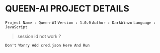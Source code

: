 # QUEEN-AI PROJECT DETAILS

`
Project Name : Queen-AI
`
`
Version : 1.0.0
`
`
Author : DarkWinzo
`
`
Language : JavaScript
`


> session id not work ?
```
Don't Worry Add cred.json Here And Run
```
